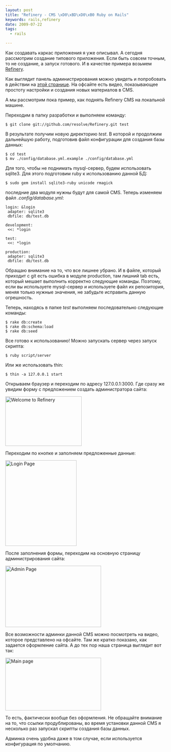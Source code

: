 ```yaml
--- 
layout: post
title: "Refinery - CMS \xD0\xBD\xD0\xB0 Ruby on Rails"
keywords: rails,refinery
date: 2009-07-22
tags:
  - rails

---
```

Как создавать каркас приложения я уже описывал. А сегодня рассмотрим создание типового
приложения. Если быть совсем точным, то не создание, а запуск готового. И в качестве
примера возьмем <a href="http://www.refinerycms.com/" rel="nofollow">Refinery</a>.

Как выглядит панель администрирования можно увидеть и попробовать в действии на <a href="http://demo.refinerycms.com/admin" rel="nofollow">этой странице</a>. На офсайте есть видео, показывающее простоту настройки и создания новых материалов в CMS.

А мы рассмотрим пока пример, как поднять Refinery CMS на локальной машине.

Переходим в папку разработки и выполняем команду:

    $ git clone git://github.com/resolve/Refinery.git test

В результате получим новую директорию <em>test</em>. В которой и продолжим дальнейшую работу, подготовив файл конфигурации для создания базы данных:

    $ cd test
    $ mv ./config/database.yml.example ./config/database.yml

Для того, чтобы не поднимать mysql-сервер, будем использовать sqlite3. Для этого подготовим ruby к использованию данной БД:

    $ sudo gem install sqlite3-ruby unicode rmagick

последние два модуля нужны будут для самой CMS. Теперь изменяем файл <em>.config/database.yml</em>:

    login: &login
     adapter: sqlite3
     dbfile: db/test.db

    development:
     <<: *login

    test:
     <<: *login

    production:
     adapter: sqlite3
     dbfile: db/test.db

Обращаю внимание на то, что все лишнее убрано. И в файле, который приходит с git есть ошибка в модуле production, там лишний tab есть, который мешает выполнить корректно следующие команды. Поэтому, если вы используете mysql-сервер и используете файл их репозитория, меняя только нужные значения, не забудьте исправить данную огрешность.

Теперь, находясь в папке <em>test</em> выполняем последовательно следующие команды:

    $ rake db:create
    $ rake db:schema:load
    $ rake db:seed

Все готово к использованию! Можно запускать сервер через запуск скрипта:

    $ ruby script/server

Или же использовать thin:

    $ thin -a 127.0.0.1 start

Открываем браузер и переходим по адресу 127.0.0.1:3000. Где сразу же увидим форму с предложением создать администратора сайта:

<a href="http://static.juev.ru/2009/07/2009-07-21-141546_1280x1024_scrot.png" id="lightbox"><img class="aligncenter size-full wp-image-451" title="Welcome to Refinery" src="http://static.juev.ru/2009/07/2009-07-21-141546_1280x1024_scrot.png" alt="Welcome to Refinery" width="239" height="155" /></a>

Переходим по кнопке и заполняем предложенные данные:

<a href="http://static.juev.ru/2009/07/2009-07-21-141554_1280x1024_scrot.png" id="lightbox"><img class="aligncenter size-full wp-image-452" title="Login Page" src="http://static.juev.ru/2009/07/2009-07-21-141554_1280x1024_scrot.png" alt="Login Page" width="223" height="268" /></a>

После заполнения формы, переходим на основную страницу администрирования сайта:

<a href="http://static.juev.ru/2009/07/2009-07-21-141606_1280x1024_scrot.png" id="lightbox"><img class="aligncenter size-medium wp-image-453" title="Admin Page" src="http://static.juev.ru/2009/07/2009-07-21-141606_1280x1024_scrot-300x192.png" alt="Admin Page" width="300" height="192" /></a>

Все возможности админки данной CMS можно посмотреть на видео, которое представлено на офсайте. Там же кратко показано, как задается оформление сайта. А до тех пор наша страница выглядит вот так:

<a href="http://static.juev.ru/2009/07/2009-07-21-142159_1280x1024_scrot.png" id="lightbox"><img class="aligncenter size-medium wp-image-454" title="Main page" src="http://static.juev.ru/2009/07/2009-07-21-142159_1280x1024_scrot-300x165.png" alt="Main page" width="300" height="165" /></a>

То есть, фактически вообще без оформления. Не обращайте внимание на то, что ссылки продублированы, во время установки данной CMS я несколько раз запускал скрипты создания базы данных.

Админка очень удобна даже в том случае, если используется конфигурация по умолчанию.
